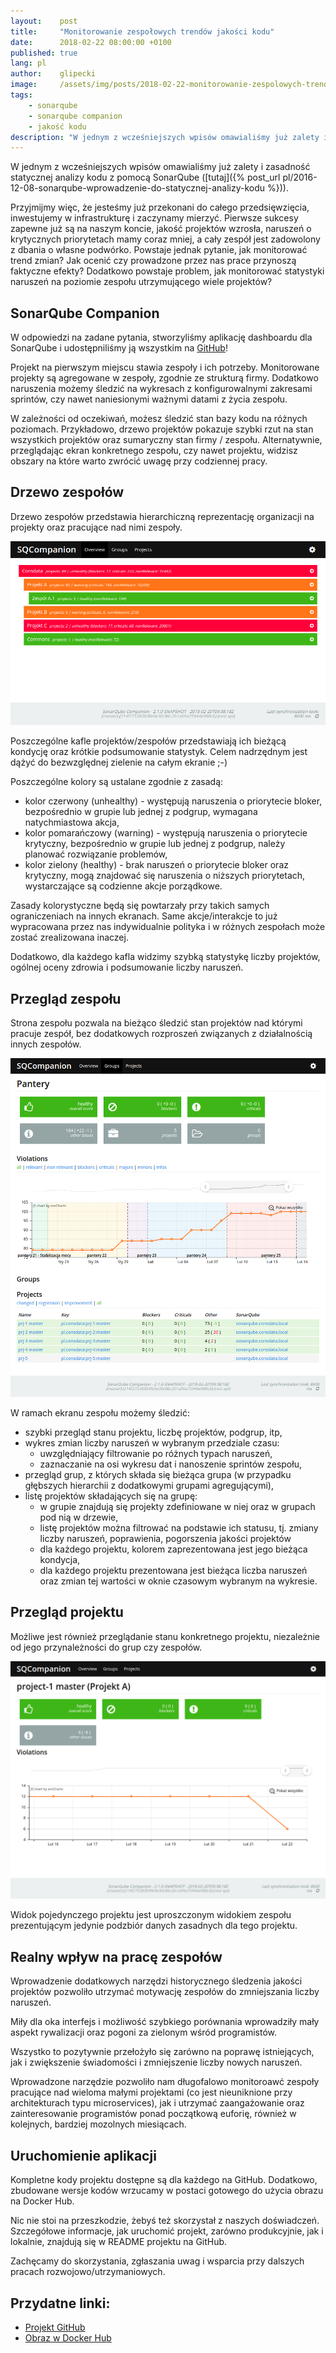 ```yaml
---
layout:    post
title:     "Monitorowanie zespołowych trendów jakości kodu"
date:      2018-02-22 08:00:00 +0100
published: true
lang: pl
author:    glipecki
image:     /assets/img/posts/2018-02-22-monitorowanie-zespolowych-trendow-jakosci-kodu/thumbnail.webp
tags:
    - sonarqube
    - sonarqube companion
    - jakość kodu
description: "W jednym z wcześniejszych wpisów omawialiśmy już zalety i zasadność statycznej analizy kodu z pomocą SonarQube"
---
```


W jednym z wcześniejszych wpisów omawialiśmy już zalety i zasadność statycznej analizy kodu z pomocą SonarQube ([tutaj]({% post_url pl/2016-12-08-sonarqube-wprowadzenie-do-statycznej-analizy-kodu %})).

Przyjmijmy więc, że jesteśmy już przekonani do całego przedsięwzięcia, inwestujemy w infrastrukturę i zaczynamy mierzyć. Pierwsze sukcesy zapewne już są na naszym koncie, jakość projektów wzrosła, naruszeń o krytycznych priorytetach mamy coraz mniej, a cały zespół jest zadowolony z dbania o własne podwórko. Powstaje jednak pytanie, jak monitorować trend zmian? Jak ocenić czy prowadzone przez nas prace przynoszą faktyczne efekty? Dodatkowo powstaje problem, jak monitorować statystyki naruszeń na poziomie zespołu utrzymującego wiele projektów?

## SonarQube Companion
W odpowiedzi na zadane pytania, stworzyliśmy aplikację dashboardu dla SonarQube i udostępniliśmy ją wszystkim na [GitHub](https://github.com/Consdata/sonarqube-companion)!

Projekt na pierwszym miejscu stawia zespoły i ich potrzeby. Monitorowane projekty są agregowane w zespoły, zgodnie ze strukturą firmy. Dodatkowo naruszenia możemy śledzić na wykresach z konfigurowalnymi zakresami sprintów, czy nawet naniesionymi ważnymi datami z życia zespołu.

W zależności od oczekiwań, możesz śledzić stan bazy kodu na różnych poziomach. Przykładowo, drzewo projektów pokazuje szybki rzut na stan wszystkich projektów oraz sumaryczny stan firmy / zespołu. Alternatywnie, przeglądając ekran konkretnego zespołu, czy nawet projektu, widzisz obszary na które warto zwrócić uwagę przy codziennej pracy.

## Drzewo zespołów
Drzewo zespołów przedstawia hierarchiczną reprezentację organizacji na projekty oraz pracujące nad nimi zespoły.

![Drzewo zespołów](/assets/img/posts/2018-02-22-monitorowanie-zespolowych-trendow-jakosci-kodu/1.png)

Poszczególne kafle projektów/zespołów przedstawiają ich bieżącą kondycję oraz krótkie podsumowanie statystyk. Celem nadrzędnym jest dążyć do bezwzględnej zielenie na całym ekranie ;-)

Poszczególne kolory są ustalane zgodnie z zasadą:
- kolor czerwony (unhealthy) - występują naruszenia o priorytecie bloker, bezpośrednio w grupie lub jednej z podgrup, wymagana natychmiastowa akcja,
- kolor pomarańczowy (warning) - występują naruszenia o priorytecie krytyczny, bezpośrednio w grupie lub jednej z podgrup, należy planować rozwiązanie problemów,
- kolor zielony (healthy) - brak naruszeń o priorytecie bloker oraz krytyczny, mogą znajdować się naruszenia o niższych priorytetach, wystarczające są codzienne akcje porządkowe.

Zasady kolorystyczne będą się powtarzały przy takich samych ograniczeniach na innych ekranach. Same akcje/interakcje to już wypracowana przez nas indywidualnie polityka i w różnych zespołach może zostać zrealizowana inaczej.

Dodatkowo, dla każdego kafla widzimy szybką statystykę liczby projektów, ogólnej oceny zdrowia i podsumowanie liczby naruszeń.

## Przegląd zespołu
Strona zespołu pozwala na bieżąco śledzić stan projektów nad którymi pracuje zespół, bez dodatkowych rozproszeń związanych z działalnością innych zespołów.

![Podgląd stanu zespołu](/assets/img/posts/2018-02-22-monitorowanie-zespolowych-trendow-jakosci-kodu/2.png)

W ramach ekranu zespołu możemy śledzić:
- szybki przegląd stanu projektu, liczbę projektów, podgrup, itp,
- wykres zmian liczby naruszeń w wybranym przedziale czasu:
    - uwzględniający filtrowanie po różnych typach naruszeń,
    - zaznaczanie na osi wykresu dat i nanoszenie sprintów zespołu,
- przegląd grup, z których składa się bieżąca grupa (w przypadku głębszych hierarchii z dodatkowymi grupami agregującymi),
- listę projektów składających się na grupę:
    - w grupie znajdują się projekty zdefiniowane w niej oraz w grupach pod nią w drzewie,
    - listę projektów można filtrować na podstawie ich statusu, tj. zmiany liczby naruszeń, poprawienia, pogorszenia jakości projektów
    - dla każdego projektu, kolorem zaprezentowana jest jego bieżąca kondycja,
    - dla każdego projektu prezentowana jest bieżąca liczba naruszeń oraz zmian tej wartości w oknie czasowym wybranym na wykresie.

## Przegląd projektu
Możliwe jest również przeglądanie stanu konkretnego projektu, niezależnie od jego przynależności do grup czy zespołów.

![Podgląd stanu projektu](/assets/img/posts/2018-02-22-monitorowanie-zespolowych-trendow-jakosci-kodu/3.png)

Widok pojedynczego projektu jest uproszczonym widokiem zespołu prezentującym jedynie podzbiór danych zasadnych dla tego projektu.

## Realny wpływ na pracę zespołów
Wprowadzenie dodatkowych narzędzi historycznego śledzenia jakości projektów pozwoliło utrzymać motywację zespołów do zmniejszania liczby naruszeń.

Miły dla oka interfejs i możliwość szybkiego porównania wprowadziły mały aspekt rywalizacji oraz pogoni za zielonym wśród programistów.

Wszystko to pozytywnie przełożyło się zarówno na poprawę istniejących, jak i zwiększenie świadomości i zmniejszenie liczby nowych naruszeń.

Wprowadzone narzędzie pozwoliło nam długofalowo monitoroawć zespoły pracujące nad wieloma małymi projektami (co jest nieuniknione przy architekturach typu microservices), jak i utrzymać zaangażowanie oraz zainteresowanie programistów ponad początkową euforię, również w kolejnych, bardziej mozolnych miesiącach.

## Uruchomienie aplikacji
Kompletne kody projektu dostępne są dla każdego na GitHub. Dodatkowo, zbudowane wersje kodów wrzucamy w postaci gotowego do użycia obrazu na Docker Hub.

Nic nie stoi na przeszkodzie, żebyś też skorzystał z naszych doświadczeń. Szczegółowe informacje, jak uruchomić projekt, zarówno produkcyjnie, jak i lokalnie, znajdują się w README projektu na GitHub.

Zachęcamy do skorzystania, zgłaszania uwag i wsparcia przy dalszych pracach rozwojowo/utrzymaniowych.

## Przydatne linki:

- [Projekt GitHub](https://github.com/Consdata/sonarqube-companion)
- [Obraz w Docker Hub](https://hub.docker.com/r/consdata/sonarqube-companion/)
